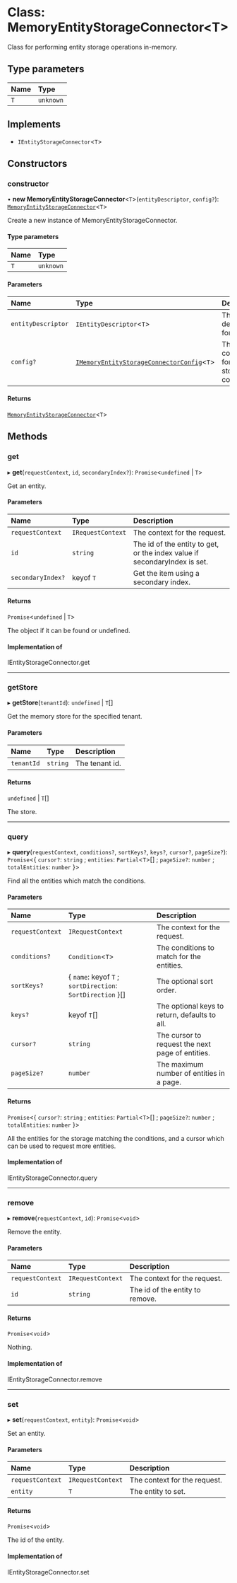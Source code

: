 # Class: MemoryEntityStorageConnector\<T\>

Class for performing entity storage operations in-memory.

## Type parameters

| Name | Type |
| :------ | :------ |
| `T` | `unknown` |

## Implements

- `IEntityStorageConnector`\<`T`\>

## Constructors

### constructor

• **new MemoryEntityStorageConnector**\<`T`\>(`entityDescriptor`, `config?`): [`MemoryEntityStorageConnector`](MemoryEntityStorageConnector.md)\<`T`\>

Create a new instance of MemoryEntityStorageConnector.

#### Type parameters

| Name | Type |
| :------ | :------ |
| `T` | `unknown` |

#### Parameters

| Name | Type | Description |
| :------ | :------ | :------ |
| `entityDescriptor` | `IEntityDescriptor`\<`T`\> | The descriptor for the entity. |
| `config?` | [`IMemoryEntityStorageConnectorConfig`](../interfaces/IMemoryEntityStorageConnectorConfig.md)\<`T`\> | The configuration for the entity storage connector. |

#### Returns

[`MemoryEntityStorageConnector`](MemoryEntityStorageConnector.md)\<`T`\>

## Methods

### get

▸ **get**(`requestContext`, `id`, `secondaryIndex?`): `Promise`\<`undefined` \| `T`\>

Get an entity.

#### Parameters

| Name | Type | Description |
| :------ | :------ | :------ |
| `requestContext` | `IRequestContext` | The context for the request. |
| `id` | `string` | The id of the entity to get, or the index value if secondaryIndex is set. |
| `secondaryIndex?` | keyof `T` | Get the item using a secondary index. |

#### Returns

`Promise`\<`undefined` \| `T`\>

The object if it can be found or undefined.

#### Implementation of

IEntityStorageConnector.get

___

### getStore

▸ **getStore**(`tenantId`): `undefined` \| `T`[]

Get the memory store for the specified tenant.

#### Parameters

| Name | Type | Description |
| :------ | :------ | :------ |
| `tenantId` | `string` | The tenant id. |

#### Returns

`undefined` \| `T`[]

The store.

___

### query

▸ **query**(`requestContext`, `conditions?`, `sortKeys?`, `keys?`, `cursor?`, `pageSize?`): `Promise`\<\{ `cursor?`: `string` ; `entities`: `Partial`\<`T`\>[] ; `pageSize?`: `number` ; `totalEntities`: `number`  }\>

Find all the entities which match the conditions.

#### Parameters

| Name | Type | Description |
| :------ | :------ | :------ |
| `requestContext` | `IRequestContext` | The context for the request. |
| `conditions?` | `Condition`\<`T`\> | The conditions to match for the entities. |
| `sortKeys?` | \{ `name`: keyof `T` ; `sortDirection`: `SortDirection`  }[] | The optional sort order. |
| `keys?` | keyof `T`[] | The optional keys to return, defaults to all. |
| `cursor?` | `string` | The cursor to request the next page of entities. |
| `pageSize?` | `number` | The maximum number of entities in a page. |

#### Returns

`Promise`\<\{ `cursor?`: `string` ; `entities`: `Partial`\<`T`\>[] ; `pageSize?`: `number` ; `totalEntities`: `number`  }\>

All the entities for the storage matching the conditions,
and a cursor which can be used to request more entities.

#### Implementation of

IEntityStorageConnector.query

___

### remove

▸ **remove**(`requestContext`, `id`): `Promise`\<`void`\>

Remove the entity.

#### Parameters

| Name | Type | Description |
| :------ | :------ | :------ |
| `requestContext` | `IRequestContext` | The context for the request. |
| `id` | `string` | The id of the entity to remove. |

#### Returns

`Promise`\<`void`\>

Nothing.

#### Implementation of

IEntityStorageConnector.remove

___

### set

▸ **set**(`requestContext`, `entity`): `Promise`\<`void`\>

Set an entity.

#### Parameters

| Name | Type | Description |
| :------ | :------ | :------ |
| `requestContext` | `IRequestContext` | The context for the request. |
| `entity` | `T` | The entity to set. |

#### Returns

`Promise`\<`void`\>

The id of the entity.

#### Implementation of

IEntityStorageConnector.set
